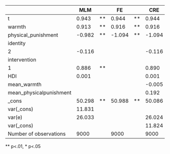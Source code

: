 |                         | MLM    |    | FE     |    | CRE    |    |
|-------------------------|--------|----|--------|----|--------|----|
| t                       | 0.943  | ** | 0.944  | ** | 0.944  | ** |
| warmth                  | 0.913  | ** | 0.916  | ** | 0.916  | ** |
| physical_punishment     | -0.982 | ** | -1.094 | ** | -1.094 | ** |
| identity                |        |    |        |    |        |    |
|   2                     | -0.116 |    |        |    | -0.116 |    |
| intervention            |        |    |        |    |        |    |
|   1                     | 0.886  | ** |        |    | 0.890  | ** |
| HDI                     | 0.001  |    |        |    | 0.001  |    |
| mean_warmth             |        |    |        |    | -0.005 |    |
| mean_physicalpunishment |        |    |        |    | 0.192  |    |
| _cons                   | 50.298 | ** | 50.988 | ** | 50.086 | ** |
| var(_cons)              | 11.831 |    |        |    |        |    |
| var(e)                  | 26.033 |    |        |    | 26.024 |    |
| var(_cons)              |        |    |        |    | 11.824 |    |
| Number of observations  | 9000   |    | 9000   |    | 9000   |    |
** p<.01, * p<.05
